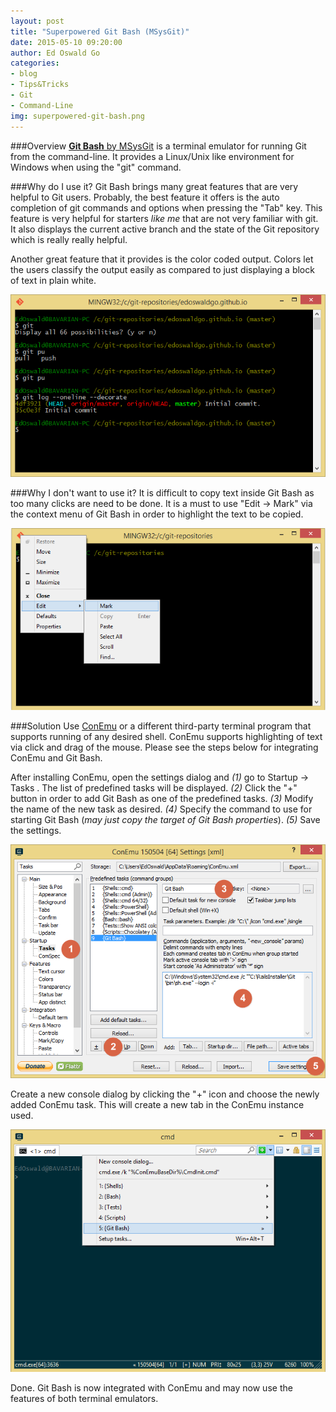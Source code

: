 ```yaml
---
layout: post
title: "Superpowered Git Bash (MSysGit)"
date: 2015-05-10 09:20:00
author: Ed Oswald Go
categories:
- blog
- Tips&Tricks
- Git
- Command-Line
img: superpowered-git-bash.png
---
```


###Overview
[<b>Git Bash</b> by MSysGit][msysgit] is a terminal emulator for running Git from the command-line. It provides a Linux/Unix like environment for Windows when using the "git" command.

###Why do I use it?
Git Bash brings many great features that are very helpful to Git users. Probably, the best feature it offers is the auto completion of git commands and options when pressing the "Tab" key. This feature is very helpful for starters *like me* that are not very familiar with git. It also displays the current active branch and the state of the Git repository which is really really helpful.

Another great feature that it provides is the color coded output. Colors let the users classify the output easily as compared to just displaying a block of text in plain white.

![alt text](/assets/img/blog/superpowered-git-bash/git-bash-features.png "Git Bash Features")

###Why I don't want to use it?
It is difficult to copy text inside Git Bash as too many clicks are need to be done. It is a must to use "Edit -> Mark" via the context menu of Git Bash in order to highlight the text to be copied.

![alt text](/assets/img/blog/superpowered-git-bash/git-bash-mark-text.png "Git Bash Mark")

###Solution
Use [ConEmu][conemu] or a different third-party terminal program that supports running of any desired shell. ConEmu supports highlighting of text via click and drag of the mouse. Please see the steps below for integrating ConEmu and Git Bash.

After installing ConEmu, open the settings dialog and *(1)* go to Startup -> Tasks . The list of predefined tasks will be displayed. *(2)* Click the "+" button in order to add Git Bash as one of the predefined tasks. *(3)* Modify the name of the new task as desired. *(4)* Specify the command to use for starting Git Bash (*may just copy the target of Git Bash properties*). *(5)* Save the settings.

![alt text](/assets/img/blog/superpowered-git-bash/conemu-settings.png "ConEmu Settings")

Create a new console dialog by clicking the "+" icon and choose the newly added ConEmu task. This will create a new tab in the ConEmu instance used.

![alt text](/assets/img/blog/superpowered-git-bash/conemu-create-console.png "ConEmu Create Console Dialog")

Done. Git Bash is now integrated with ConEmu and may now use the features of both terminal emulators.

[conemu]: http://conemu.github.io/
[msysgit]: https://msysgit.github.io/